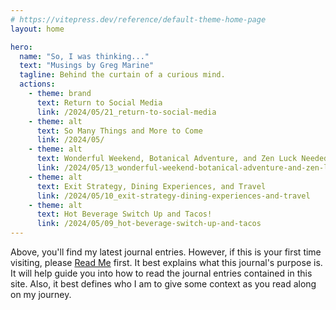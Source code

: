 ```yaml
---
# https://vitepress.dev/reference/default-theme-home-page
layout: home

hero:
  name: "So, I was thinking..."
  text: "Musings by Greg Marine"
  tagline: Behind the curtain of a curious mind.
  actions:
    - theme: brand
      text: Return to Social Media
      link: /2024/05/21_return-to-social-media
    - theme: alt
      text: So Many Things and More to Come
      link: /2024/05/
    - theme: alt
      text: Wonderful Weekend, Botanical Adventure, and Zen Luck Needed
      link: /2024/05/13_wonderful-weekend-botanical-adventure-and-zen-luck-needed
    - theme: alt
      text: Exit Strategy, Dining Experiences, and Travel
      link: /2024/05/10_exit-strategy-dining-experiences-and-travel
    - theme: alt
      text: Hot Beverage Switch Up and Tacos!
      link: /2024/05/09_hot-beverage-switch-up-and-tacos
---
```


Above, you'll find my latest journal entries. However, if this is your first time visiting, please [Read Me](read-me) first. It best explains what this journal's purpose is. It will help guide you into how to read the journal entries contained in this site. Also, it best defines who I am to give some context as you read along on my journey.